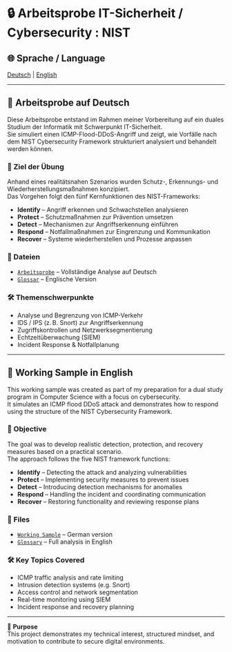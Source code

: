 # 🔒 Arbeitsprobe IT-Sicherheit / Cybersecurity : NIST

## 🌐 Sprache / Language  
[Deutsch](#-arbeitsprobe-auf-deutsch) | [English](#-working-sample-in-english)

---

## 📘 Arbeitsprobe auf Deutsch

Diese Arbeitsprobe entstand im Rahmen meiner Vorbereitung auf ein duales Studium der Informatik mit Schwerpunkt IT-Sicherheit.  
Sie simuliert einen ICMP-Flood-DDoS-Angriff und zeigt, wie Vorfälle nach dem NIST Cybersecurity Framework strukturiert analysiert und behandelt werden können.

### 🎯 Ziel der Übung

Anhand eines realitätsnahen Szenarios wurden Schutz-, Erkennungs- und Wiederherstellungsmaßnahmen konzipiert.  
Das Vorgehen folgt den fünf Kernfunktionen des NIST-Frameworks:

- **Identify** – Angriff erkennen und Schwachstellen analysieren  
- **Protect** – Schutzmaßnahmen zur Prävention umsetzen  
- **Detect** – Mechanismen zur Angriffserkennung einführen  
- **Respond** – Notfallmaßnahmen zur Eingrenzung und Kommunikation  
- **Recover** – Systeme wiederherstellen und Prozesse anpassen

### 📁 Dateien

- [`Arbeitsprobe`](arbeitsprobe_NIST/arbeitsprobe_NIST.md) – Vollständige Analyse auf Deutsch  
- [`Glossar`](glossar.md) – Englische Version  


### 🛠️ Themenschwerpunkte

- Analyse und Begrenzung von ICMP-Verkehr  
- IDS / IPS (z. B. Snort) zur Angriffserkennung  
- Zugriffskontrollen und Netzwerksegmentierung  
- Echtzeitüberwachung (SIEM)  
- Incident Response & Notfallplanung

---

## 📘 Working Sample in English

This working sample was created as part of my preparation for a dual study program in Computer Science with a focus on cybersecurity.  
It simulates an ICMP flood DDoS attack and demonstrates how to respond using the structure of the NIST Cybersecurity Framework.

### 🎯 Objective

The goal was to develop realistic detection, protection, and recovery measures based on a practical scenario.  
The approach follows the five NIST framework functions:

- **Identify** – Detecting the attack and analyzing vulnerabilities  
- **Protect** – Implementing security measures to prevent issues  
- **Detect** – Introducing detection mechanisms for anomalies  
- **Respond** – Handling the incident and coordinating communication  
- **Recover** – Restoring functionality and reviewing response plans

### 📁 Files

- [`Working Sample`](working_sample_NIST.md) – German version  
- [`Glossary`](glossary.md) – Full analysis in English  


### 🛠️ Key Topics Covered

- ICMP traffic analysis and rate limiting  
- Intrusion detection systems (e.g. Snort)  
- Access control and network segmentation  
- Real-time monitoring using SIEM  
- Incident response and recovery planning

---

📌 **Purpose**  
This project demonstrates my technical interest, structured mindset, and motivation to contribute to secure digital environments.

